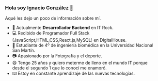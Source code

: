 ### Hola soy Ignacio González 👋

<!--
**Nachoo98/Nachoo98** is a ✨ _special_ ✨ repository because its `README.md` (this file) appears on your GitHub profile.
¡¡Bienvenidos a mi perfil de GitHub!!
-->
Aqué les dejo un poco de información sobre mí.

- 💼 Actualmente **Desarrollador Backend** en IT Rock.
- 💻 Recibido de Programador Full Stack (JavaScript,HTML,CSS,React.js,MySQL) en DigitalHouse.
- 🔬 Estudiante de 4º de ingeniería biomédica en la Universidad Nacional San Martín.
- 📷 Apasionado por la Fotografía y el deporte.
- 😄 Tengo 25 años y quiero meterme de lleno en el mundo IT porque desde el segundo 1 que lo conocí me enamoró.
- ⌨️ Estoy en constante aprendizaje de las nuevas tecnologías.

